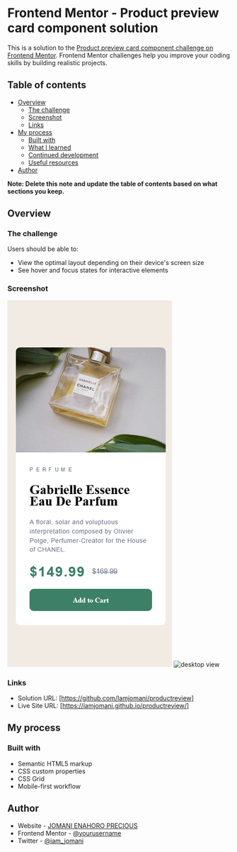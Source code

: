 # Frontend Mentor - Product preview card component solution

This is a solution to the [Product preview card component challenge on Frontend Mentor](https://www.frontendmentor.io/challenges/product-preview-card-component-GO7UmttRfa). Frontend Mentor challenges help you improve your coding skills by building realistic projects. 

## Table of contents

- [Overview](#overview)
  - [The challenge](#the-challenge)
  - [Screenshot](#screenshot)
  - [Links](#links)
- [My process](#my-process)
  - [Built with](#built-with)
  - [What I learned](#what-i-learned)
  - [Continued development](#continued-development)
  - [Useful resources](#useful-resources)
- [Author](#author)


**Note: Delete this note and update the table of contents based on what sections you keep.**

## Overview

### The challenge

Users should be able to:

- View the optimal layout depending on their device's screen size
- See hover and focus states for interactive elements

### Screenshot

![mobile view](design/mobile.png)
![desktop view](design/deskop.png)
 
### Links

- Solution URL: [https://github.com/Iamjomani/productreview]
- Live Site URL: [https://iamjomani.github.io/productreview/]

## My process

### Built with

- Semantic HTML5 markup
- CSS custom properties
- CSS Grid
- Mobile-first workflow

## Author

- Website - [JOMANI ENAHORO PRECIOUS](https://www.your-site.com)
- Frontend Mentor - [@yourusername](https://www.frontendmentor.io/profile/yourusername)
- Twitter - [@iam_jomani](https://www.twitter.com/iam_jomani)

